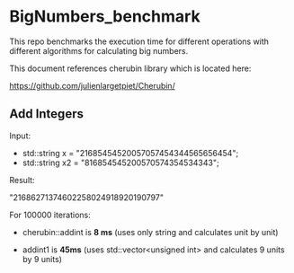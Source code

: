 # BigNumbers_benchmark

This repo benchmarks the execution time for different operations with different algorithms for calculating big numbers.

This document references cherubin library which is located here:

https://github.com/julienlargetpiet/Cherubin/

## Add Integers

Input:

- std::string x = "21685454520057057454344565656454";
- std::string x2 = "816854545200570574354534343";

Result:

"21686271374602258024918920190797"

For 100000 iterations:

- cherubin::addint is **8 ms** (uses only string and calculates unit by unit)

- addint1 is **45ms** (uses std::vector&lt;unsigned int&gt; and calculates 9 units by 9 units)




